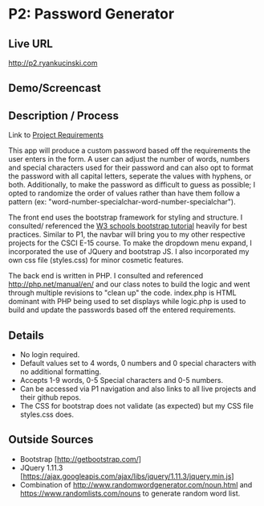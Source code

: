 # P2: Password Generator

## Live URL
http://p2.ryankucinski.com

## Demo/Screencast

## Description / Process
Link to [Project Requirements](http://dwa15.com/Projects/P2)

This app will produce a custom password based off the requirements the user enters in the form. A user can adjust the number of words, numbers and special characters used for their password and can also opt to format the password with all capital letters, seperate the values with hyphens, or both. Additionally, to make the password as difficult to guess as possible; I opted to randomize the order of values rather than have them follow a pattern (ex: "word-number-specialchar-word-number-specialchar").

The front end uses the bootstrap framework for styling and structure. I consulted/ referenced the [W3 schools bootstrap tutorial](http://www.w3schools.com/bootstrap/) heavily for best practices. Similar to P1, the navbar will bring you to my other respective projects for the CSCI E-15 course. To make the dropdown menu expand, I incorporated the use of JQuery and bootstrap JS. I also incorporated my own css file (styles.css) for minor cosmetic features.

The back end is written in PHP. I consulted and referenced http://php.net/manual/en/ and our class notes to build the logic and went through multiple revisions to "clean up" the code. index.php is HTML dominant with PHP being used to set displays while logic.php is used to build and update the passwords based off the entered requirements.

## Details
* No login required.
* Default values set to 4 words, 0 numbers and 0 special characters with no additional formatting.
* Accepts 1-9 words, 0-5 Special characters and 0-5 numbers.
* Can be accessed via P1 navigation and also links to all live projects and their github repos.
* The CSS for bootstrap does not validate (as expected) but my CSS file styles.css does.


## Outside Sources
* Bootstrap [http://getbootstrap.com/]
* JQuery 1.11.3 [https://ajax.googleapis.com/ajax/libs/jquery/1.11.3/jquery.min.js]
* Combination of http://www.randomwordgenerator.com/noun.html and https://www.randomlists.com/nouns to generate random word list.
